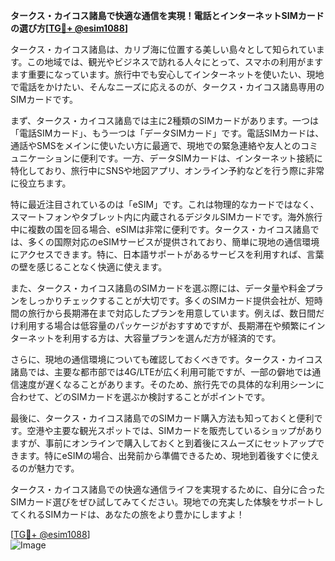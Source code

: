 **タークス・カイコス諸島で快適な通信を実現！電話とインターネットSIMカードの選び方[[TG💪+ @esim1088](https://t.me/s/esim1088)]**

タークス・カイコス諸島は、カリブ海に位置する美しい島々として知られています。この地域では、観光やビジネスで訪れる人々にとって、スマホの利用がますます重要になっています。旅行中でも安心してインターネットを使いたい、現地で電話をかけたい、そんなニーズに応えるのが、タークス・カイコス諸島専用のSIMカードです。

まず、タークス・カイコス諸島では主に2種類のSIMカードがあります。一つは「電話SIMカード」、もう一つは「データSIMカード」です。電話SIMカードは、通話やSMSをメインに使いたい方に最適で、現地での緊急連絡や友人とのコミュニケーションに便利です。一方、データSIMカードは、インターネット接続に特化しており、旅行中にSNSや地図アプリ、オンライン予約などを行う際に非常に役立ちます。

特に最近注目されているのは「eSIM」です。これは物理的なカードではなく、スマートフォンやタブレット内に内蔵されるデジタルSIMカードです。海外旅行中に複数の国を回る場合、eSIMは非常に便利です。タークス・カイコス諸島では、多くの国際対応のeSIMサービスが提供されており、簡単に現地の通信環境にアクセスできます。特に、日本語サポートがあるサービスを利用すれば、言葉の壁を感じることなく快適に使えます。

また、タークス・カイコス諸島のSIMカードを選ぶ際には、データ量や料金プランをしっかりチェックすることが大切です。多くのSIMカード提供会社が、短時間の旅行から長期滞在まで対応したプランを用意しています。例えば、数日間だけ利用する場合は低容量のパッケージがおすすめですが、長期滞在や頻繁にインターネットを利用する方は、大容量プランを選んだ方が経済的です。

さらに、現地の通信環境についても確認しておくべきです。タークス・カイコス諸島では、主要な都市部では4G/LTEが広く利用可能ですが、一部の僻地では通信速度が遅くなることがあります。そのため、旅行先での具体的な利用シーンに合わせて、どのSIMカードを選ぶか検討することがポイントです。

最後に、タークス・カイコス諸島でのSIMカード購入方法も知っておくと便利です。空港や主要な観光スポットでは、SIMカードを販売しているショップがありますが、事前にオンラインで購入しておくと到着後にスムーズにセットアップできます。特にeSIMの場合、出発前から準備できるため、現地到着後すぐに使えるのが魅力です。

タークス・カイコス諸島での快適な通信ライフを実現するために、自分に合ったSIMカード選びをぜひ試してみてください。現地での充実した体験をサポートしてくれるSIMカードは、あなたの旅をより豊かにしますよ！

[[TG💪+ @esim1088](https://t.me/s/esim1088)]  
![Image](https://i.postimg.cc/Y0z9fWf4/image.png)